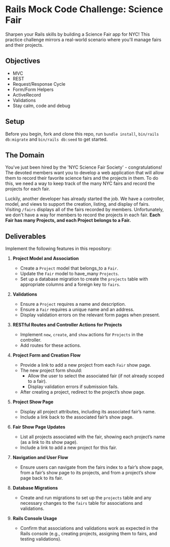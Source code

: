 
# Rails Mock Code Challenge: Science Fair

Sharpen your Rails skills by building a Science Fair app for NYC! This practice challenge mirrors a real-world scenario where you'll manage fairs and their projects.

## Objectives

+ MVC
+ REST
+ Request/Response Cycle
+ Form/Form Helpers
+ ActiveRecord
+ Validations
+ Stay calm, code and debug

## Setup

Before you begin, fork and clone this repo, run `bundle install`, `bin/rails db:migrate` and `bin/rails db:seed` to get started.

## The Domain

You've just been hired by the 'NYC Science Fair Society' - congratulations! The devoted members want you to develop a web application that will allow them to record their favorite science fairs and the projects in them. To do this, we need a way to keep track of the many NYC fairs and record the projects for each fair.

Luckily, another developer has already started the job. We have a controller, model, and views to support the creation, listing, and display of fairs. Visiting `/fairs` displays all of the fairs recorded by members. Unfortunately, we don't have a way for members to record the projects in each fair. **Each Fair has many Projects, and each Project belongs to a Fair.**

## Deliverables

Implement the following features in this repository:

1. **Project Model and Association**

    + Create a `Project` model that belongs_to a `Fair`.
    + Update the `Fair` model to have_many `Projects`.
    + Set up a database migration to create the `projects` table with appropriate columns and a foreign key to `fairs`.

2. **Validations**

    + Ensure a `Project` requires a name and description.
    + Ensure a `Fair` requires a unique name and an address.
    + Display validation errors on the relevant form pages when present.

3. **RESTful Routes and Controller Actions for Projects**

    + Implement `new`, `create`, and `show` actions for `Projects` in the controller.
    + Add routes for these actions.

4. **Project Form and Creation Flow**

    + Provide a link to add a new project from each `Fair` show page.
    + The new project form should:
      + Allow the user to select the associated fair (if not already scoped to a fair).
      + Display validation errors if submission fails.
    + After creating a project, redirect to the project’s show page.

5. **Project Show Page**

    + Display all project attributes, including its associated fair’s name.
    + Include a link back to the associated fair’s show page.

6. **Fair Show Page Updates**

    + List all projects associated with the fair, showing each project’s name (as a link to its show page).
    + Include a link to add a new project for this fair.

7. **Navigation and User Flow**

    + Ensure users can navigate from the fairs index to a fair’s show page, from a fair’s show page to its projects, and from a project’s show page back to its fair.

8. **Database Migrations**

    + Create and run migrations to set up the `projects` table and any necessary changes to the `fairs` table for associations and validations.

9. **Rails Console Usage**

    + Confirm that associations and validations work as expected in the Rails console (e.g., creating projects, assigning them to fairs, and testing validations).
